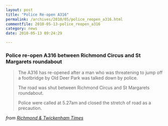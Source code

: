 ```yaml
---
layout: post
title: "Police Re-open A316"
permalink: /archives/2010/05/police_reopen_a316.html
commentfile: 2010-05-13-police_reopen_a316
category: news
date: 2010-05-13 09:24:29

---
```


### Police re-open A316 between Richmond Circus and St Margarets roundabout

> The A316 has re-opened after a man who was threatening to jump off a footbridge by Old Deer Park was talked down by police.
> 
>  The road was shut between Richmond Circus and St Margarets roundabout.
> 
>  Police were called at 5.27am and closed the stretch of road as a precaution.
> 
 <cite>from [Richmond & Twickenham Times](http://www.richmondandtwickenhamtimes.co.uk/news/8162799.UPDATE__Police_re_open_A316</cite>)
